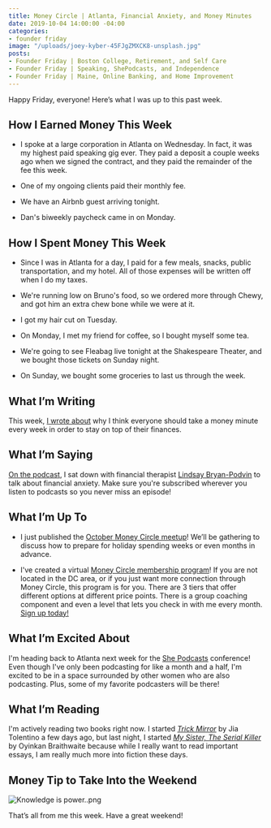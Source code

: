 ```yaml
---
title: Money Circle | Atlanta, Financial Anxiety, and Money Minutes
date: 2019-10-04 14:00:00 -04:00
categories:
- founder friday
image: "/uploads/joey-kyber-45FJgZMXCK8-unsplash.jpg"
posts:
- Founder Friday | Boston College, Retirement, and Self Care
- Founder Friday | Speaking, ShePodcasts, and Independence
- Founder Friday | Maine, Online Banking, and Home Improvement
---
```


Happy Friday, everyone! Here’s what I was up to this past week.

## **How I Earned Money This Week**

* I spoke at a large corporation in Atlanta on Wednesday. In fact, it was my highest paid speaking gig ever. They paid a deposit a couple weeks ago when we signed the contract, and they paid the remainder of the fee this week. 

* One of my ongoing clients paid their monthly fee. 

* We have an Airbnb guest arriving tonight. 

* Dan's biweekly paycheck came in on Monday.

## **How I Spent Money This Week**

* Since I was in Atlanta for a day, I paid for a few meals, snacks, public transportation, and my hotel. All of those expenses will be written off when I do my taxes.

* We're running low on Bruno's food, so we ordered more through Chewy, and got him an extra chew bone while we were at it. 

* I got my hair cut on Tuesday.

* On Monday, I met my friend for coffee, so I bought myself some tea.

* We're going to see Fleabag live tonight at the Shakespeare Theater, and we bought those tickets on Sunday night. 

* On Sunday, we bought some groceries to last us through the week.

## **What I’m Writing**

This week, [I wrote about](https://www.maggiegermano.com/blog/why-you-should-take-a-money-minute-every-week/) why I think everyone should take a money minute every week in order to stay on top of their finances.

## **What I’m Saying**

[On the podcast](https://www.maggiegermano.com/podcast/managing-financial-anxiety/), I sat down with financial therapist [Lindsay Bryan-Podvin](https://www.mindmoneybalance.com/) to talk about financial anxiety. Make sure you're subscribed wherever you listen to podcasts so you never miss an episode!

## **What I’m Up To**

* I just published the [October Money Circle meetup](https://www.eventbrite.com/e/money-circle-preparing-for-holiday-spending-tickets-72080062407)! We’ll be gathering to discuss how to prepare for holiday spending weeks or even months in advance.

* I've created a virtual [Money Circle membership program](https://maggiegermano.podia.com/inner-circle)! If you are not located in the DC area, or if you just want more connection through Money Circle, this program is for you. There are 3 tiers that offer different options at different price points. There is a group coaching component and even a level that lets you check in with me every month. [Sign up today!](https://maggiegermano.podia.com/inner-circle)

## **What I’m Excited About**

I'm heading back to Atlanta next week for the [She Podcasts](https://www.shepodcasts.com/) conference! Even though I've only been podcasting for like a month and a half, I'm excited to be in a space surrounded by other women who are also podcasting. Plus, some of my favorite podcasters will be there!

## **What I’m Reading**

I'm actively reading two books right now. I started *[Trick Mirror](https://www.goodreads.com/book/show/43126457-trick-mirror)* by Jia Tolentino a few days ago, but last night, I started *[My Sister, The Serial Killer](https://www.goodreads.com/book/show/38819868-my-sister-the-serial-killer)* by Oyinkan Braithwaite because while I really want to read important essays, I am really much more into fiction these days. 

## **Money Tip to Take Into the Weekend**

![Knowledge is power..png](/uploads/Knowledge%20is%20power..png)

That’s all from me this week. Have a great weekend!